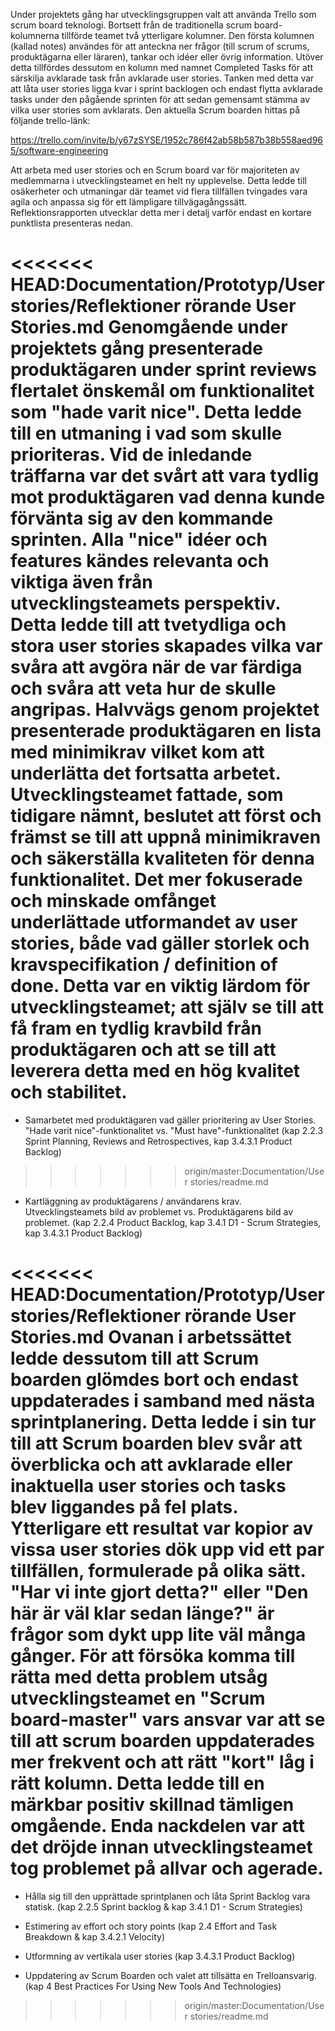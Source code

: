 Under projektets gång har utvecklingsgruppen valt att använda Trello som scrum board teknologi. Bortsett från de traditionella scrum board-kolumnerna tillförde teamet två ytterligare kolumner. Den första kolumnen (kallad notes) användes för att anteckna ner frågor (till scrum of scrums, produktägarna eller läraren), tankar och idéer eller övrig information. Utöver detta tillfördes dessutom en kolumn med namnet Completed Tasks för att särskilja avklarade task från avklarade user stories. Tanken med detta var att låta user stories ligga kvar i sprint backlogen och endast flytta avklarade tasks under den pågående sprinten för att sedan gemensamt stämma av vilka user stories som avklarats. Den aktuella Scrum boarden hittas på följande trello-länk:

https://trello.com/invite/b/y67zSYSE/1952c786f42ab58b587b38b558aed965/software-engineering

Att arbeta med user stories och en Scrum board var för majoriteten av medlemmarna i utvecklingsteamet en helt ny upplevelse. Detta ledde till osäkerheter och utmaningar där teamet vid flera tillfällen tvingades vara agila och anpassa sig för ett lämpligare tillvägagångssätt. Reflektionsrapporten utvecklar detta mer i detalj varför endast en kortare punktlista presenteras nedan.

<<<<<<< HEAD:Documentation/Prototyp/User stories/Reflektioner rörande User Stories.md
Genomgående under projektets gång presenterade produktägaren under sprint reviews flertalet önskemål om funktionalitet som "hade varit nice". Detta ledde till en utmaning i vad som skulle prioriteras. Vid de inledande träffarna var det svårt att vara tydlig mot produktägaren vad denna kunde förvänta sig av den kommande sprinten. Alla "nice" idéer och features kändes relevanta och viktiga även från utvecklingsteamets perspektiv. Detta ledde till att tvetydliga och stora user stories skapades vilka var svåra att avgöra när de var färdiga och svåra att veta hur de skulle angripas. Halvvägs genom projektet presenterade produktägaren en lista med minimikrav vilket kom att underlätta det fortsatta arbetet. Utvecklingsteamet fattade, som tidigare nämnt, beslutet att först och främst se till att uppnå minimikraven och säkerställa kvaliteten för denna funktionalitet. Det mer fokuserade och minskade omfånget underlättade utformandet av user stories, både vad gäller storlek och kravspecifikation / definition of done. Detta var en viktig lärdom för utvecklingsteamet; att själv se till att få fram en tydlig kravbild från produktägaren och att se till att leverera detta med en hög kvalitet och stabilitet.
=======
 - Samarbetet med produktägaren vad gäller prioritering av User Stories. "Hade varit nice"-funktionalitet vs. "Must have"-funktionalitet (kap 2.2.3 Sprint Planning, Reviews and Retrospectives, kap 3.4.3.1 Product Backlog)
>>>>>>> origin/master:Documentation/User stories/readme.md

 - Kartläggning av produktägarens / användarens krav. Utvecklingsteamets bild av problemet vs. Produktägarens bild av problemet. (kap 2.2.4 Product Backlog, kap 3.4.1 D1 - Scrum Strategies, kap 3.4.3.1 Product Backlog)

<<<<<<< HEAD:Documentation/Prototyp/User stories/Reflektioner rörande User Stories.md
Ovanan i arbetssättet ledde dessutom till att Scrum boarden glömdes bort och endast uppdaterades i samband med nästa sprintplanering. Detta ledde i sin tur till att Scrum boarden blev svår att överblicka och att avklarade eller inaktuella user stories och tasks blev liggandes på fel plats. Ytterligare ett resultat var kopior av vissa user stories dök upp vid ett par tillfällen, formulerade på olika sätt. "Har vi inte gjort detta?" eller "Den här är väl klar sedan länge?" är frågor som dykt upp lite väl många gånger. För att försöka komma till rätta med detta problem utsåg utvecklingsteamet en "Scrum board-master" vars ansvar var att se till att scrum boarden uppdaterades mer frekvent och att rätt "kort" låg i rätt kolumn. Detta ledde till en märkbar positiv skillnad tämligen omgående. Enda nackdelen var att det dröjde innan utvecklingsteamet tog problemet på allvar och agerade.
=======
 - Hålla sig till den upprättade sprintplanen och låta Sprint Backlog vara statisk.  (kap 2.2.5 Sprint backlog & kap 3.4.1 D1 - Scrum Strategies)

 - Estimering av effort och story points (kap 2.4 Effort and Task Breakdown & kap 3.4.2.1 Velocity)

 - Utformning av vertikala user stories (kap 3.4.3.1 Product Backlog)

 - Uppdatering av Scrum Boarden och valet att tillsätta en Trelloansvarig. (kap 4 Best Practices For Using New Tools And Technologies)
 
>>>>>>> origin/master:Documentation/User stories/readme.md
